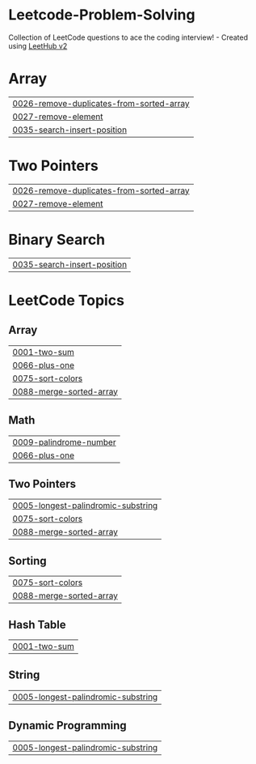 # Leetcode-Problem-Solving
Collection of LeetCode questions to ace the coding interview! - Created using [LeetHub v2](https://github.com/arunbhardwaj/LeetHub-2.0)


# Array
|  |
| ------- |
| [0026-remove-duplicates-from-sorted-array](https://github.com/nemesis-0001/Leetcode-Problem-Solving/tree/master/0026-remove-duplicates-from-sorted-array) |
| [0027-remove-element](https://github.com/nemesis-0001/Leetcode-Problem-Solving/tree/master/0027-remove-element) |
| [0035-search-insert-position](https://github.com/nemesis-0001/Leetcode-Problem-Solving/tree/master/0035-search-insert-position) |
# Two Pointers
|  |
| ------- |
| [0026-remove-duplicates-from-sorted-array](https://github.com/nemesis-0001/Leetcode-Problem-Solving/tree/master/0026-remove-duplicates-from-sorted-array) |
| [0027-remove-element](https://github.com/nemesis-0001/Leetcode-Problem-Solving/tree/master/0027-remove-element) |
# Binary Search
|  |
| ------- |
| [0035-search-insert-position](https://github.com/nemesis-0001/Leetcode-Problem-Solving/tree/master/0035-search-insert-position) |
<!---LeetCode Topics Start-->
# LeetCode Topics
## Array
|  |
| ------- |
| [0001-two-sum](https://github.com/nemesis-0001/Leetcode-Problem-Solving/tree/master/0001-two-sum) |
| [0066-plus-one](https://github.com/nemesis-0001/Leetcode-Problem-Solving/tree/master/0066-plus-one) |
| [0075-sort-colors](https://github.com/nemesis-0001/Leetcode-Problem-Solving/tree/master/0075-sort-colors) |
| [0088-merge-sorted-array](https://github.com/nemesis-0001/Leetcode-Problem-Solving/tree/master/0088-merge-sorted-array) |
## Math
|  |
| ------- |
| [0009-palindrome-number](https://github.com/nemesis-0001/Leetcode-Problem-Solving/tree/master/0009-palindrome-number) |
| [0066-plus-one](https://github.com/nemesis-0001/Leetcode-Problem-Solving/tree/master/0066-plus-one) |
## Two Pointers
|  |
| ------- |
| [0005-longest-palindromic-substring](https://github.com/nemesis-0001/Leetcode-Problem-Solving/tree/master/0005-longest-palindromic-substring) |
| [0075-sort-colors](https://github.com/nemesis-0001/Leetcode-Problem-Solving/tree/master/0075-sort-colors) |
| [0088-merge-sorted-array](https://github.com/nemesis-0001/Leetcode-Problem-Solving/tree/master/0088-merge-sorted-array) |
## Sorting
|  |
| ------- |
| [0075-sort-colors](https://github.com/nemesis-0001/Leetcode-Problem-Solving/tree/master/0075-sort-colors) |
| [0088-merge-sorted-array](https://github.com/nemesis-0001/Leetcode-Problem-Solving/tree/master/0088-merge-sorted-array) |
## Hash Table
|  |
| ------- |
| [0001-two-sum](https://github.com/nemesis-0001/Leetcode-Problem-Solving/tree/master/0001-two-sum) |
## String
|  |
| ------- |
| [0005-longest-palindromic-substring](https://github.com/nemesis-0001/Leetcode-Problem-Solving/tree/master/0005-longest-palindromic-substring) |
## Dynamic Programming
|  |
| ------- |
| [0005-longest-palindromic-substring](https://github.com/nemesis-0001/Leetcode-Problem-Solving/tree/master/0005-longest-palindromic-substring) |
<!---LeetCode Topics End-->
